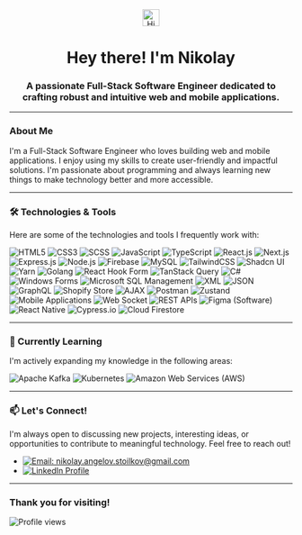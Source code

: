 <div align="center">
  <img src="https://raw.githubusercontent.com/Maneza/Maneza/master/hi.gif" width="30px" alt="Hi" />
  <h1>Hey there! I'm Nikolay</h1>
  <h3>A passionate Full-Stack Software Engineer dedicated to crafting robust and intuitive web and mobile applications.</h3>
</div>

---

### About Me

I'm a Full-Stack Software Engineer who loves building web and mobile applications. I enjoy using my skills to create user-friendly and impactful solutions. I'm passionate about programming and always learning new things to make technology better and more accessible.

---

### 🛠️ Technologies & Tools

Here are some of the technologies and tools I frequently work with:

<p>
  <img src="https://img.shields.io/badge/HTML5-E34F26?style=for-the-badge&logo=html5&logoColor=white" alt="HTML5" />
  <img src="https://img.shields.io/badge/CSS3-1572B6?style=for-the-badge&logo=css3&logoColor=white" alt="CSS3" />
  <img src="https://img.shields.io/badge/SCSS-CC6699?style=for-the-badge&logo=sass&logoColor=white" alt="SCSS" />
  <img src="https://img.shields.io/badge/JavaScript-F7DF1E?style=for-the-badge&logo=javascript&logoColor=black" alt="JavaScript" />
  <img src="https://img.shields.io/badge/TypeScript-3178C6?style=for-the-badge&logo=typescript&logoColor=white" alt="TypeScript" />
  <img src="https://img.shields.io/badge/React-61DAFB?style=for-the-badge&logo=react&logoColor=black" alt="React.js" />
  <img src="https://img.shields.io/badge/Next.js-000000?style=for-the-badge&logo=next.js&logoColor=white" alt="Next.js" />
  <img src="https://img.shields.io/badge/Express.js-000000?style=for-the-badge&logo=express&logoColor=white" alt="Express.js" />
  <img src="https://img.shields.io/badge/Node.js-339933?style=for-the-badge&logo=node.js&logoColor=white" alt="Node.js" />
  <img src="https://img.shields.io/badge/Firebase-FFCA28?style=for-the-badge&logo=firebase&logoColor=black" alt="Firebase" />
  <img src="https://img.shields.io/badge/MySQL-4479A1?style=for-the-badge&logo=mysql&logoColor=white" alt="MySQL" />
  <img src="https://img.shields.io/badge/Tailwind_CSS-06B6D4?style=for-the-badge&logo=tailwind-css&logoColor=white" alt="TailwindCSS" />
  <img src="https://img.shields.io/badge/Shadcn_UI-000000?style=for-the-badge&logo=shadcnui&logoColor=white" alt="Shadcn UI" />
  <img src="https://img.shields.io/badge/Yarn-2C8EBB?style=for-the-badge&logo=yarn&logoColor=white" alt="Yarn" />
  <img src="https://img.shields.io/badge/Go-00ADD8?style=for-the-badge&logo=go&logoColor=white" alt="Golang" />
  <img src="https://img.shields.io/badge/React_Hook_Form-EC5990?style=for-the-badge&logo=reacthookform&logoColor=white" alt="React Hook Form" />
  <img src="https://img.shields.io/badge/TanStack_Query-FF4154?style=for-the-badge&logo=reactquery&logoColor=white" alt="TanStack Query" />
  <img src="https://img.shields.io/badge/C%23-239120?style=for-the-badge&logo=c-sharp&logoColor=white" alt="C#" />
  <img src="https://img.shields.io/badge/Windows_Forms-0078D4?style=for-the-badge&logo=windows-forms&logoColor=white" alt="Windows Forms" />
  <img src="https://img.shields.io/badge/Microsoft_SQL_Server-CC2927?style=for-the-badge&logo=microsoft-sql-server&logoColor=white" alt="Microsoft SQL Management" />
  <img src="https://img.shields.io/badge/XML-60A5FA?style=for-the-badge&logo=xml&logoColor=white" alt="XML" />
  <img src="https://img.shields.io/badge/JSON-000000?style=for-the-badge&logo=json&logoColor=white" alt="JSON" />
  <img src="https://img.shields.io/badge/GraphQL-E10098?style=for-the-badge&logo=graphql&logoColor=white" alt="GraphQL" />
  <img src="https://img.shields.io/badge/Shopify-95BF47?style=for-the-badge&logo=shopify&logoColor=white" alt="Shopify Store" />
  <img src="https://img.shields.io/badge/AJAX-0A2C55?style=for-the-badge&logo=ajax&logoColor=white" alt="AJAX" />
  <img src="https://img.shields.io/badge/Postman-FF6C37?style=for-the-badge&logo=postman&logoColor=white" alt="Postman" />
  <img src="https://img.shields.io/badge/Zustand-000000?style=for-the-badge&logo=zustand&logoColor=white" alt="Zustand" />
  <img src="https://img.shields.io/badge/Mobile_Applications-37B6F6?style=for-the-badge&logo=apple&logoColor=white" alt="Mobile Applications" />
  <img src="https://img.shields.io/badge/WebSockets-1A1A1A?style=for-the-badge&logo=socket.io&logoColor=white" alt="Web Socket" />
  <img src="https://img.shields.io/badge/REST_APIs-005C9C?style=for-the-badge&logo=rest&logoColor=white" alt="REST APIs" />
  <img src="https://img.shields.io/badge/Figma-F24E1E?style=for-the-badge&logo=figma&logoColor=white" alt="Figma (Software)" />
  <img src="https://img.shields.io/badge/React_Native-61DAFB?style=for-the-badge&logo=react&logoColor=black" alt="React Native" />
  <img src="https://img.shields.io/badge/Cypress-17202C?style=for-the-badge&logo=cypress&logoColor=white" alt="Cypress.io" />
  <img src="https://img.shields.io/badge/Cloud_Firestore-FFCA28?style=for-the-badge&logo=firebase&logoColor=black" alt="Cloud Firestore" />
</p>

---

### 🌱 Currently Learning

I'm actively expanding my knowledge in the following areas:

<p>
  <img src="https://img.shields.io/badge/Apache_Kafka-232323?style=for-the-badge&logo=apache-kafka&logoColor=white" alt="Apache Kafka" />
  <img src="https://img.shields.io/badge/Kubernetes-326CE5?style=for-the-badge&logo=kubernetes&logoColor=white" alt="Kubernetes" />
  <img src="https://img.shields.io/badge/AWS-232F3E?style=for-the-badge&logo=amazon-aws&logoColor=white" alt="Amazon Web Services (AWS)" />
</p>

---

### 📫 Let's Connect!

I'm always open to discussing new projects, interesting ideas, or opportunities to contribute to meaningful technology. Feel free to reach out!


*   <a href="mailto:nikolay.angelov.stoilkov@gmail.com"><img src="https://img.shields.io/badge/Gmail-D14836?style=for-the-badge&logo=gmail&logoColor=white" alt="Email: nikolay.angelov.stoilkov@gmail.com" /></a>
*   <a href="https://www.linkedin.com/in/nikolay-stoilkov-5785b720b/"><img src="https://img.shields.io/badge/LinkedIn-0077B5?style=for-the-badge&logo=linkedin&logoColor=white" alt="LinkedIn Profile" /></a>

---

### Thank you for visiting!

![Profile views](https://komarev.com/ghpvc/?username=NikolaiStoilkov&label=Profile%20views&color=064879&style=flat)
